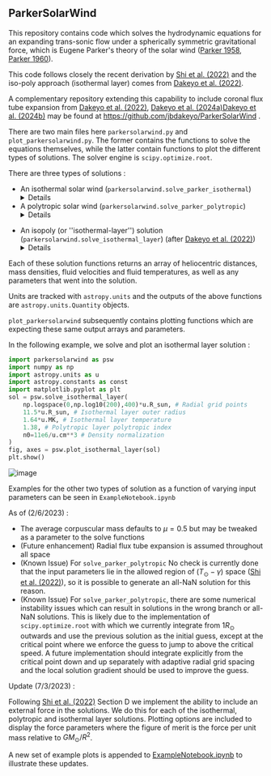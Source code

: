 ## ParkerSolarWind

This repository contains code which solves the hydrodynamic equations for an expanding trans-sonic flow under a spherically symmetric gravitational force,  which is Eugene Parker's theory of the solar wind ([Parker 1958](https://ui.adsabs.harvard.edu/abs/1958ApJ...128..664P/abstract), [Parker 1960](https://ui.adsabs.harvard.edu/abs/1960ApJ...132..821P/abstract)).

This code follows closely the recent derivation by [Shi et al. (2022)](https://ui.adsabs.harvard.edu/abs/2022PhPl...29l2901S/abstract) and the iso-poly approach (isothermal layer) comes from [Dakeyo et al. (2022)](https://ui.adsabs.harvard.edu/abs/2022ApJ...940..130D/abstract).

A complementary repository extending this capability to include coronal flux tube expansion from  [Dakeyo et al. (2022)](https://ui.adsabs.harvard.edu/abs/2022ApJ...940..130D/abstract), [Dakeyo et al. (2024a)](https://ui.adsabs.harvard.edu/abs/2022ApJ...940..130D/abstract)[Dakeyo et al. (2024b)](https://ui.adsabs.harvard.edu/abs/2022ApJ...940..130D/abstract) may be found at https://github.com/jbdakeyo/ParkerSolarWind .

There are two main files here `parkersolarwind.py` and `plot_parkersolarwind.py`. The former contains the functions to solve the equations themselves, while  the latter contain functions to plot the different types of solutions. The solver engine is `scipy.optimize.root`. 

There are three types of solutions :

* An isothermal solar wind (`parkersolarwind.solve_parker_isothermal`) <details><p> - This follows [Parker 1958](https://ui.adsabs.harvard.edu/abs/1958ApJ...128..664P/abstract), in which the solar wind fluid is held at a fixed temperature. Mass flux conservation results in a negative density gradient and in turn an outwards directed pressure gradient force. For sufficiently hot $T_0$, this outwards force outcompetes gravitation, resulting in a trans-sonic solar wind flow out to infinity. While such a constant temperature is non-physical in the heliosphere, it is a reasonable first approximation to behavior in the solar corona where coronal heating operates.</p></details>
* A polytropic solar wind (`parkersolarwind.solve_parker_polytropic`) <details><p> - This follows [Parker 1958](https://ui.adsabs.harvard.edu/abs/1958ApJ...128..664P/abstract) and [Shi et al. (2022)](https://ui.adsabs.harvard.edu/abs/2022PhPl...29l2901S/abstract). Here, the solar wind temperature is allowed to cool with heliocentric distance, as is observed to actually occur in the solar wind (e.g. [Dakeyo et al. (2022)](https://ui.adsabs.harvard.edu/abs/2022ApJ...940..130D/abstract). The cooling is parameterized by a polytropic index $1 \lt \gamma \lt 5/3$. However, as shown by  [Parker 1960](https://ui.adsabs.harvard.edu/abs/1960ApJ...132..821P/abstract) and [Shi et al. (2022)](https://ui.adsabs.harvard.edu/abs/2022PhPl...29l2901S/abstract), a transonic polytropic solution valid for all radii $R\gt1R_\odot$ is only analytically possible over a small region of $(\gamma-T_\odot)$ space where $T_\odot$ is the temperature at the coronal base. Moreover, the values of $\gamma$ and $T_\odot$ for which solutions exist result in both an unphysically high coronal temperature, and a cooling profile which is too shallow to explain the observed solar wind temperature profiles.</details></p> 
* An isopoly (or ''isothermal-layer'') solution (`parkersolarwind.solve_isothermal_layer`)  (after [Dakeyo et al. (2022)](https://ui.adsabs.harvard.edu/abs/2022ApJ...940..130D/abstract)) <details><p> - This consists of an initial isothermal layer out to some boundary distance $R_{\text{iso}}$, which can nominally be interpreted as defining a corona as the region in which coronal heating (as an abstract physical process) operates. For $R\gt R_{\text{ISO}}$, the solar wind is constrained to follow a polytropic solution which is initialized by the outer boundary conditions of the isothermal layer. For most combinations of physical conditions, the trans-sonic critical point is located within the isothermal layer. As long as the isothermal boundary is sufficiently high that the solar wind stays super-sonic at the (unphysically sharp) transition to polytropic behavior, the solution remains on the asymptotically accelerating solution branch and a reasonable solar wind solution is obtained (see e.g. Rivera+ (In Prep)). </details></p>

Each of these solution functions returns an array of heliocentric distances, mass densities, fluid velocities and fluid temperatures, as well as any parameters that went into the solution.

Units are tracked with `astropy.units` and the outputs of the above functions are `astropy.units.Quantity` objects.

`plot_parkersolarwind` subsequently contains plotting functions which are expecting these same output arrays and parameters. 

In the following example, we solve and plot an isothermal layer solution :

```python
import parkersolarwind as psw
import numpy as np
import astropy.units as u
import astropy.constants as const
import matplotlib.pyplot as plt
sol = psw.solve_isothermal_layer(
    np.logspace(0,np.log10(200),400)*u.R_sun, # Radial grid points
    11.5*u.R_sun, # Isothermal layer outer radius
    1.64*u.MK, # Isothermal layer temperature
    1.38, # Polytropic layer polytropic index
    n0=11e6/u.cm**3 # Density normalization
) 
fig, axes = psw.plot_isothermal_layer(sol)
plt.show()
```
![image](IsoLayerExample.png)

Examples for the other two types of solution as a function of varying input parameters can be seen in `ExampleNotebook.ipynb`

As of (2/6/2023) : 

* The average corpuscular mass defaults to $\mu=0.5$ but may be tweaked as a parameter to the solve functions
* (Future enhancement) Radial flux tube expansion is assumed throughout all space 
* (Known Issue) For `solve_parker_polytropic` No check is currently done that the input parameters lie in the allowed region of $(T_\odot-\gamma)$ space ([Shi et al. (2022)](https://ui.adsabs.harvard.edu/abs/2022PhPl...29l2901S/abstract)), so it is possible to generate an all-NaN solution for this reason.
* (Known Issue) For `solve_parker_polytropic`, there are some numerical instability issues which can result in solutions in the wrong branch or all-NaN solutions. This is likely due to the implementation of `scipy.optimize.root` with which we currently integrate from $1R_\odot$ outwards and use the previous solution as the initial guess, except at the critical point where we enforce the guess to jump to above the critical speed. A future implementation should integrate explicitly from the critical point down and up separately with adaptive radial grid spacing and the local solution gradient should be used to improve the guess.

Update (7/3/2023) :

Following [Shi et al. (2022)](https://ui.adsabs.harvard.edu/abs/2022PhPl...29l2901S/abstract) Section D we implement the ability to include an external force in the solutions. We do this for each of the isothermal, polytropic and isothermal layer solutions. Plotting options are included to display the force parameters where the figure of merit is the force per unit mass relative to $GM_\odot/R^2$.

A new set of example plots is appended to [ExampleNotebook.ipynb](https://github.com/STBadman/ParkerSolarWind/blob/main/ExampleNotebook.ipynb) to illustrate these updates. 
